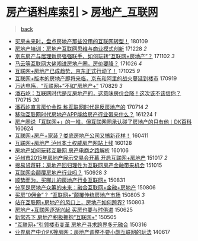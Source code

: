 [房产语料库索引](../../README.md)  > [房地产_互联网](房地产_互联网.md)
====
> [back](../README.md)

- [买房未来时，盘点房地产那些没用的互联网转型！](http://jkwz.applinzi.com/ittc/7056723713045562375.html#%E4%B9%B0%E6%88%BF%E6%9C%AA%E6%9D%A5%E6%97%B6%EF%BC%8C%E7%9B%98%E7%82%B9%E6%88%BF%E5%9C%B0%E4%BA%A7%E9%82%A3%E4%BA%9B%E6%B2%A1%E7%94%A8%E7%9A%84%E4%BA%92%E8%81%94%E7%BD%91%E8%BD%AC%E5%9E%8B%EF%BC%81) 180109  
- [房地产培训：房地产互联网思维与商业模式创新](http://jkwz.applinzi.com/ittc/7052132905730442256.html#%E6%88%BF%E5%9C%B0%E4%BA%A7%E5%9F%B9%E8%AE%AD%EF%BC%9A%E6%88%BF%E5%9C%B0%E4%BA%A7%E4%BA%92%E8%81%94%E7%BD%91%E6%80%9D%E7%BB%B4%E4%B8%8E%E5%95%86%E4%B8%9A%E6%A8%A1%E5%BC%8F%E5%88%9B%E6%96%B0) 171228 *2* 
- [京东房产与居理新房强强联手，如何玩转“互联网+房地产”？](http://jkwz.applinzi.com/ittc/7031339063993435152.html#%E4%BA%AC%E4%B8%9C%E6%88%BF%E4%BA%A7%E4%B8%8E%E5%B1%85%E7%90%86%E6%96%B0%E6%88%BF%E5%BC%BA%E5%BC%BA%E8%81%94%E6%89%8B%EF%BC%8C%E5%A6%82%E4%BD%95%E7%8E%A9%E8%BD%AC%E2%80%9C%E4%BA%92%E8%81%94%E7%BD%91%2B%E6%88%BF%E5%9C%B0%E4%BA%A7%E2%80%9D%EF%BC%9F) 171102 *3* 
- [马云等互联网大佬闯进房地产圈，房价要降？](http://jkwz.applinzi.com/ittc/7028815865879987216.html#%E9%A9%AC%E4%BA%91%E7%AD%89%E4%BA%92%E8%81%94%E7%BD%91%E5%A4%A7%E4%BD%AC%E9%97%AF%E8%BF%9B%E6%88%BF%E5%9C%B0%E4%BA%A7%E5%9C%88%EF%BC%8C%E6%88%BF%E4%BB%B7%E8%A6%81%E9%99%8D%EF%BC%9F) 171026 *4* 
- [互联网+房地产已成趋势，京东正式行动了！](http://jkwz.applinzi.com/ittc/7028436786945197072.html#%E4%BA%92%E8%81%94%E7%BD%91%2B%E6%88%BF%E5%9C%B0%E4%BA%A7%E5%B7%B2%E6%88%90%E8%B6%8B%E5%8A%BF%EF%BC%8C%E4%BA%AC%E4%B8%9C%E6%AD%A3%E5%BC%8F%E8%A1%8C%E5%8A%A8%E4%BA%86%EF%BC%81) 171025 *9* 
- [互联网+版本的房地产即将来临，京东和阿里的战火蔓延到楼市](http://jkwz.applinzi.com/ittc/7015080656823125009.html#%E4%BA%92%E8%81%94%E7%BD%91%2B%E7%89%88%E6%9C%AC%E7%9A%84%E6%88%BF%E5%9C%B0%E4%BA%A7%E5%8D%B3%E5%B0%86%E6%9D%A5%E4%B8%B4%EF%BC%8C%E4%BA%AC%E4%B8%9C%E5%92%8C%E9%98%BF%E9%87%8C%E7%9A%84%E6%88%98%E7%81%AB%E8%94%93%E5%BB%B6%E5%88%B0%E6%A5%BC%E5%B8%82) 170919  
- [万达电殇，“互联网+”不如“房地产+”](http://jkwz.applinzi.com/ittc/7007225879317709840.html#%E4%B8%87%E8%BE%BE%E7%94%B5%E6%AE%87%EF%BC%8C%E2%80%9C%E4%BA%92%E8%81%94%E7%BD%91%2B%E2%80%9D%E4%B8%8D%E5%A6%82%E2%80%9C%E6%88%BF%E5%9C%B0%E4%BA%A7%2B%E2%80%9D) 170829 *3* 
- [潘石屹：互联网时代是反房地产的，这意味房价会降！这次该不该信你？](http://jkwz.applinzi.com/ittc/6990485770874651665.html#%E6%BD%98%E7%9F%B3%E5%B1%B9%EF%BC%9A%E4%BA%92%E8%81%94%E7%BD%91%E6%97%B6%E4%BB%A3%E6%98%AF%E5%8F%8D%E6%88%BF%E5%9C%B0%E4%BA%A7%E7%9A%84%EF%BC%8C%E8%BF%99%E6%84%8F%E5%91%B3%E6%88%BF%E4%BB%B7%E4%BC%9A%E9%99%8D%EF%BC%81%E8%BF%99%E6%AC%A1%E8%AF%A5%E4%B8%8D%E8%AF%A5%E4%BF%A1%E4%BD%A0%EF%BC%9F) 170715 *30* 
- [潘石屹直言房价会跌 称互联网时代是反房地产的](http://jkwz.applinzi.com/ittc/6990255487592170512.html#%E6%BD%98%E7%9F%B3%E5%B1%B9%E7%9B%B4%E8%A8%80%E6%88%BF%E4%BB%B7%E4%BC%9A%E8%B7%8C+%E7%A7%B0%E4%BA%92%E8%81%94%E7%BD%91%E6%97%B6%E4%BB%A3%E6%98%AF%E5%8F%8D%E6%88%BF%E5%9C%B0%E4%BA%A7%E7%9A%84) 170714 *2* 
- [移动互联网时代房地产APP能给房产行业带来什么？](http://jkwz.applinzi.com/ittc/6915153845293679621.html#%E7%A7%BB%E5%8A%A8%E4%BA%92%E8%81%94%E7%BD%91%E6%97%B6%E4%BB%A3%E6%88%BF%E5%9C%B0%E4%BA%A7APP%E8%83%BD%E7%BB%99%E6%88%BF%E4%BA%A7%E8%A1%8C%E4%B8%9A%E5%B8%A6%E6%9D%A5%E4%BB%80%E4%B9%88%EF%BC%9F) 161224 *1* 
- [房产圈说「互联网+」的一堆，但互联网圈承认碰了房地产的只有他︱DK百科](http://jkwz.applinzi.com/ittc/6847208511997740036.html#%E6%88%BF%E4%BA%A7%E5%9C%88%E8%AF%B4%E3%80%8C%E4%BA%92%E8%81%94%E7%BD%91%2B%E3%80%8D%E7%9A%84%E4%B8%80%E5%A0%86%EF%BC%8C%E4%BD%86%E4%BA%92%E8%81%94%E7%BD%91%E5%9C%88%E6%89%BF%E8%AE%A4%E7%A2%B0%E4%BA%86%E6%88%BF%E5%9C%B0%E4%BA%A7%E7%9A%84%E5%8F%AA%E6%9C%89%E4%BB%96%EF%B8%B1DK%E7%99%BE%E7%A7%91) 160624  
- [互联网+房产+家装？娄底房地产公司又搞新花样！](http://jkwz.applinzi.com/ittc/6819782275407283205.html#%E4%BA%92%E8%81%94%E7%BD%91%2B%E6%88%BF%E4%BA%A7%2B%E5%AE%B6%E8%A3%85%EF%BC%9F%E5%A8%84%E5%BA%95%E6%88%BF%E5%9C%B0%E4%BA%A7%E5%85%AC%E5%8F%B8%E5%8F%88%E6%90%9E%E6%96%B0%E8%8A%B1%E6%A0%B7%EF%BC%81) 160411  
- [互联网+房地产 泸州本土权威房产网站上线](http://jkwz.applinzi.com/ittc/6792418246997312516.html#%E4%BA%92%E8%81%94%E7%BD%91%2B%E6%88%BF%E5%9C%B0%E4%BA%A7+%E6%B3%B8%E5%B7%9E%E6%9C%AC%E5%9C%9F%E6%9D%83%E5%A8%81%E6%88%BF%E4%BA%A7%E7%BD%91%E7%AB%99%E4%B8%8A%E7%BA%BF) 160128  
- [房地产如何玩转互联网 房产电商之路解析](http://jkwz.applinzi.com/ittc/6784222590881235972.html#%E6%88%BF%E5%9C%B0%E4%BA%A7%E5%A6%82%E4%BD%95%E7%8E%A9%E8%BD%AC%E4%BA%92%E8%81%94%E7%BD%91+%E6%88%BF%E4%BA%A7%E7%94%B5%E5%95%86%E4%B9%8B%E8%B7%AF%E8%A7%A3%E6%9E%90) 160106  
- [泸州市2015年房地产展示交易会开幕 开启互联网+房地产](http://jkwz.applinzi.com/ittc/6754061172648739845.html#%E6%B3%B8%E5%B7%9E%E5%B8%822015%E5%B9%B4%E6%88%BF%E5%9C%B0%E4%BA%A7%E5%B1%95%E7%A4%BA%E4%BA%A4%E6%98%93%E4%BC%9A%E5%BC%80%E5%B9%95+%E5%BC%80%E5%90%AF%E4%BA%92%E8%81%94%E7%BD%91%2B%E6%88%BF%E5%9C%B0%E4%BA%A7) 151017 *2* 
- [搜易贷蒋轩：房地产回归理性为互联网房产金融带来机会](http://jkwz.applinzi.com/ittc/6753469416349025284.html#%E6%90%9C%E6%98%93%E8%B4%B7%E8%92%8B%E8%BD%A9%EF%BC%9A%E6%88%BF%E5%9C%B0%E4%BA%A7%E5%9B%9E%E5%BD%92%E7%90%86%E6%80%A7%E4%B8%BA%E4%BA%92%E8%81%94%E7%BD%91%E6%88%BF%E4%BA%A7%E9%87%91%E8%9E%8D%E5%B8%A6%E6%9D%A5%E6%9C%BA%E4%BC%9A) 151015  
- [互联网会颠覆房地产行业吗？](http://jkwz.applinzi.com/ittc/6747050939913012228.html#%E4%BA%92%E8%81%94%E7%BD%91%E4%BC%9A%E9%A2%A0%E8%A6%86%E6%88%BF%E5%9C%B0%E4%BA%A7%E8%A1%8C%E4%B8%9A%E5%90%97%EF%BC%9F) 150928 *3* 
- [顺势而为，买哪儿的房地产行业互联网+](http://jkwz.applinzi.com/ittc/6736708534109717509.html#%E9%A1%BA%E5%8A%BF%E8%80%8C%E4%B8%BA%EF%BC%8C%E4%B9%B0%E5%93%AA%E5%84%BF%E7%9A%84%E6%88%BF%E5%9C%B0%E4%BA%A7%E8%A1%8C%E4%B8%9A%E4%BA%92%E8%81%94%E7%BD%91%2B) 150831  
- [分享是房地产众筹的未来：融合互联网+金融+房地产](http://jkwz.applinzi.com/ittc/547650611435774754.html#%E5%88%86%E4%BA%AB%E6%98%AF%E6%88%BF%E5%9C%B0%E4%BA%A7%E4%BC%97%E7%AD%B9%E7%9A%84%E6%9C%AA%E6%9D%A5%EF%BC%9A%E8%9E%8D%E5%90%88%E4%BA%92%E8%81%94%E7%BD%91%2B%E9%87%91%E8%9E%8D%2B%E6%88%BF%E5%9C%B0%E4%BA%A7) 150806  
- [买房“0佣金”？ “互联网+”颠覆传统房地产市场](http://jkwz.applinzi.com/ittc/547650611430258109.html#%E4%B9%B0%E6%88%BF%E2%80%9C0%E4%BD%A3%E9%87%91%E2%80%9D%EF%BC%9F+%E2%80%9C%E4%BA%92%E8%81%94%E7%BD%91%2B%E2%80%9D%E9%A2%A0%E8%A6%86%E4%BC%A0%E7%BB%9F%E6%88%BF%E5%9C%B0%E4%BA%A7%E5%B8%82%E5%9C%BA) 150805 *3* 
- [站在互联网+房地产的风口上，房地产如何跨界?](http://jkwz.applinzi.com/ittc/547650615539268553.html#%E7%AB%99%E5%9C%A8%E4%BA%92%E8%81%94%E7%BD%91%2B%E6%88%BF%E5%9C%B0%E4%BA%A7%E7%9A%84%E9%A3%8E%E5%8F%A3%E4%B8%8A%EF%BC%8C%E6%88%BF%E5%9C%B0%E4%BA%A7%E5%A6%82%E4%BD%95%E8%B7%A8%E7%95%8C%3F) 150803  
- [房地产+互联网逐渐兴起 买房也要与时俱进](http://jkwz.applinzi.com/ittc/547650611427400762.html#%E6%88%BF%E5%9C%B0%E4%BA%A7%2B%E4%BA%92%E8%81%94%E7%BD%91%E9%80%90%E6%B8%90%E5%85%B4%E8%B5%B7+%E4%B9%B0%E6%88%BF%E4%B9%9F%E8%A6%81%E4%B8%8E%E6%97%B6%E4%BF%B1%E8%BF%9B) 150625  
- [新常态下 房地产积极拥抱“互联网+”](http://jkwz.applinzi.com/ittc/547650611410495632.html#%E6%96%B0%E5%B8%B8%E6%80%81%E4%B8%8B+%E6%88%BF%E5%9C%B0%E4%BA%A7%E7%A7%AF%E6%9E%81%E6%8B%A5%E6%8A%B1%E2%80%9C%E4%BA%92%E8%81%94%E7%BD%91%2B%E2%80%9D) 150505  
- [“互联网+”引领楼市变革 房地产寻求跨界多元融合](http://jkwz.applinzi.com/ittc/547650611396854191.html#%E2%80%9C%E4%BA%92%E8%81%94%E7%BD%91%2B%E2%80%9D%E5%BC%95%E9%A2%86%E6%A5%BC%E5%B8%82%E5%8F%98%E9%9D%A9+%E6%88%BF%E5%9C%B0%E4%BA%A7%E5%AF%BB%E6%B1%82%E8%B7%A8%E7%95%8C%E5%A4%9A%E5%85%83%E8%9E%8D%E5%90%88) 150316  
- [业界房产中介PK搜房网：房地产调整不要小觑互联网的玩法](http://jkwz.applinzi.com/ittc/547650611366676285.html#%E4%B8%9A%E7%95%8C%E6%88%BF%E4%BA%A7%E4%B8%AD%E4%BB%8BPK%E6%90%9C%E6%88%BF%E7%BD%91%EF%BC%9A%E6%88%BF%E5%9C%B0%E4%BA%A7%E8%B0%83%E6%95%B4%E4%B8%8D%E8%A6%81%E5%B0%8F%E8%A7%91%E4%BA%92%E8%81%94%E7%BD%91%E7%9A%84%E7%8E%A9%E6%B3%95) 140617  
